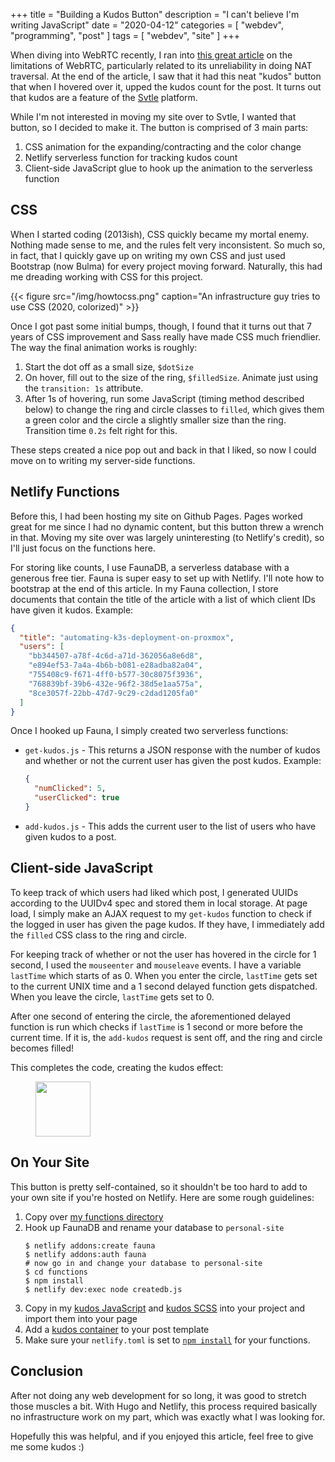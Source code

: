 +++
title = "Building a Kudos Button"
description = "I can't believe I'm writing JavaScript"
date = "2020-04-12"
categories = [ "webdev", "programming", "post" ]
tags = [
  "webdev",
  "site"
]
+++

When diving into WebRTC recently, I ran into [this great article](http://blog.alexfreska.com/webrtc-not-quite-magic) on the limitations of WebRTC, particularly related to its unreliability in doing NAT traversal. At the end of the article, I saw that it had this neat "kudos" button that when I hovered over it, upped the kudos count for the post. It turns out that kudos are a feature of the [Svtle](https://svbtle.com/) platform.

While I'm not interested in moving my site over to Svtle, I wanted that button, so I decided to make it. The button is comprised of 3 main parts:

1. CSS animation for the expanding/contracting and the color change
2. Netlify serverless function for tracking kudos count
3. Client-side JavaScript glue to hook up the animation to the serverless function

## CSS

When I started coding (2013ish), CSS quickly became my mortal enemy. Nothing made sense to me, and the rules felt very inconsistent. So much so, in fact, that I quickly gave up on writing my own CSS and just used Bootstrap (now Bulma) for every project moving forward. Naturally, this had me dreading working with CSS for this project.

{{< figure src="/img/howtocss.png" caption="An infrastructure guy tries to use CSS (2020, colorized)" >}}

Once I got past some initial bumps, though, I found that it turns out that 7 years of CSS improvement and Sass really have made CSS much friendlier. The way the final animation works is roughly:

1. Start the dot off as a small size, `$dotSize`
1. On hover, fill out to the size of the ring, `$filledSize`. Animate just using the `transition: 1s` attribute.
1. After 1s of hovering, run some JavaScript (timing method described below) to change the ring and circle classes to `filled`, which gives them a green color and the circle a slightly smaller size than the ring. Transition time `0.2s` felt right for this.

These steps created a nice pop out and back in that I liked, so now I could move on to writing my server-side functions.

## Netlify Functions

Before this, I had been hosting my site on Github Pages. Pages worked great for me since I had no dynamic content, but this button threw a wrench in that. Moving my site over was largely uninteresting (to Netlify's credit), so I'll just focus on the functions here.

For storing like counts, I use FaunaDB, a serverless database with a generous free tier. Fauna is super easy to set up with Netlify. I'll note how to bootstrap at the end of this article. In my Fauna collection, I store documents that contain the title of the article with a list of which client IDs have given it kudos. Example:

```json
{
  "title": "automating-k3s-deployment-on-proxmox",
  "users": [
    "bb344507-a78f-4c6d-a71d-362056a8e6d8",
    "e894ef53-7a4a-4b6b-b081-e28adba82a04",
    "755408c9-f671-4ff0-b577-30c8075f3936",
    "768839bf-39b6-432e-96f2-38d5e1aa575a",
    "8ce3057f-22bb-47d7-9c29-c2dad1205fa0"
  ]
}
```

Once I hooked up Fauna, I simply created two serverless functions:

- `get-kudos.js` - This returns a JSON response with the number of kudos and whether or not the current user has given the post kudos. Example:
    ```json
    {
      "numClicked": 5,
      "userClicked": true
    }
    ```
- `add-kudos.js` - This adds the current user to the list of users who have given kudos to a post.

## Client-side JavaScript

To keep track of which users had liked which post, I generated UUIDs according to the UUIDv4 spec and stored them in local storage. At page load, I simply make an AJAX request to my `get-kudos` function to check if the logged in user has given the page kudos. If they have, I immediately add the `filled` CSS class to the ring and circle.

For keeping track of whether or not the user has hovered in the circle for 1 second, I used the `mouseenter` and `mouseleave` events. I have a variable `lastTime` which starts of as 0. When you enter the circle, `lastTime` gets set to the current UNIX time and a 1 second delayed function gets dispatched. When you leave the circle, `lastTime` gets set to 0.

After one second of entering the circle, the aforementioned delayed function is run which checks if `lastTime` is 1 second or more before the current time. If it is, the `add-kudos` request is sent off, and the ring and circle becomes filled!

This completes the code, creating the kudos effect:

<figure class="center">
<img src="/img/kudos.gif" style="height: 10ch; width: auto">
</figure>

## On Your Site

This button is pretty self-contained, so it shouldn't be too hard to add to your own site if you're hosted on Netlify. Here are some rough guidelines:

1. Copy over [my functions directory](https://github.com/pawalt/personal-site/tree/master/functions)
1. Hook up FaunaDB and rename your database to `personal-site`
    ```
    $ netlify addons:create fauna
    $ netlify addons:auth fauna
    # now go in and change your database to personal-site
    $ cd functions
    $ npm install
    $ netlify dev:exec node createdb.js
    ```
1. Copy in my [kudos JavaScript](https://github.com/pawalt/personal-site/blob/master/assets/js/kudos.js) and [kudos SCSS](https://github.com/pawalt/personal-site/blob/master/assets/scss/_kudos.scss) into your project and import them into your page
1. Add a [kudos container](https://github.com/pawalt/personal-site/blob/7b70ab729465b44429c7345d8d4ce9631826772a/layouts/posts/single.html#L44) to your post template
1. Make sure your `netlify.toml` is set to [`npm install`](https://github.com/pawalt/personal-site/blob/a83453a7393b37d649df4b4b3c1aced178e3733f/netlify.toml#L3) for your functions.

## Conclusion

After not doing any web development for so long, it was good to stretch those muscles a bit. With Hugo and Netlify, this process required basically no infrastructure work on my part, which was exactly what I was looking for.

Hopefully this was helpful, and if you enjoyed this article, feel free to give me some kudos :)
